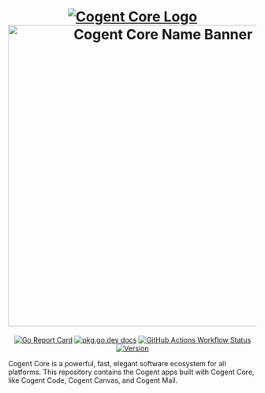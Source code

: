 <h1 align="center">
    <a href="https://cogentcore.org/cogent">
        <img alt="Cogent Core Logo" src="https://raw.githubusercontent.com/cogentcore/core/main/icon.svg"><br>
        <img alt="Cogent Core Name Banner" width="612" src="https://raw.githubusercontent.com/cogentcore/core/main/docs/name.png">
    </a>
</h1>

<p align="center">
    <a href="https://goreportcard.com/report/cogentcore.org/cogent"><img src="https://goreportcard.com/badge/cogentcore.org/cogent" alt="Go Report Card"></a>
    <a href="https://pkg.go.dev/cogentcore.org/cogent"><img src="https://img.shields.io/badge/dev-reference-007d9c?logo=go&logoColor=white&style=flat" alt="pkg.go.dev docs"></a>
    <a href="https://github.com/cogentcore/cogent/actions"><img alt="GitHub Actions Workflow Status" src="https://img.shields.io/github/actions/workflow/status/cogentcore/cogent/go.yml"></a>
    <a href="https://github.com/cogentcore/cogent/tags"><img alt="Version" src="https://img.shields.io/github/v/tag/cogentcore/cogent?label=version"></a>
</p>

Cogent Core is a powerful, fast, elegant software ecosystem for all platforms. This repository contains the Cogent apps built with Cogent Core, like Cogent Code, Cogent Canvas, and Cogent Mail.
